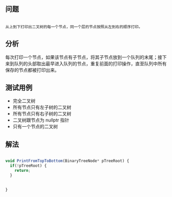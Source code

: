 
## 问题

```

从上到下打印出二叉树的每一个节点，同一个层的节点按照从左到右的顺序打印。

```

## 分析

每次打印一个节点，如果该节点有子节点，将其子节点放到一个队列的末尾；接下来到队列的头部取出最早进入队列的节点，重复前面的打印操作，直至队列中所有保存的节点都被打印出来。

## 测试用例

- 完全二叉树
- 所有节点只有左子树的二叉树
- 所有节点只有右子树的二叉树
- 二叉树跟节点为 nullptr 指针
- 只有一个节点的二叉树

## 解法

```javascript

void PrintFromTopToBottom(BinaryTreeNode* pTreeRoot) {
  if(!pTreeRoot) {
    return;
  }
  
  
}

```
